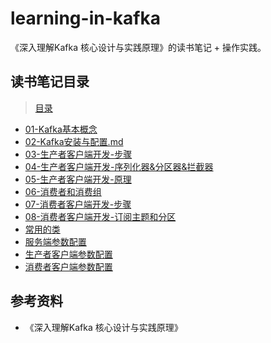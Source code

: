 # learning-in-kafka
《深入理解Kafka 核心设计与实践原理》的读书笔记 + 操作实践。

## 读书笔记目录

> [目录](doc)

- [01-Kafka基本概念](doc/01-Kafka基本概念.md)
- [02-Kafka安装与配置.md](doc/02-Kafka安装与配置.md)
- [03-生产者客户端开发-步骤](doc/03-生产者客户端开发-步骤.md)
- [04-生产者客户端开发-序列化器&分区器&拦截器](doc/04-生产者客户端开发-序列化器&分区器&拦截器.md)
- [05-生产者客户端开发-原理](doc/05-生产者客户端开发-原理.md)
- [06-消费者和消费组](doc/06-消费者和消费组.md)
- [07-消费者客户端开发-步骤](doc/07-消费者客户端开发-步骤.md)
- [08-消费者客户端开发-订阅主题和分区](doc/08-消费者客户端开发-订阅主题和分区.md)
- [常用的类](doc/常用的类.md)
- [服务端参数配置](doc/服务端参数配置.md)
- [生产者客户端参数配置](doc/生产者客户端参数配置.md)
- [消费者客户端参数配置](doc/消费者客户端参数配置.md)



## 参考资料

- 《深入理解Kafka 核心设计与实践原理》
